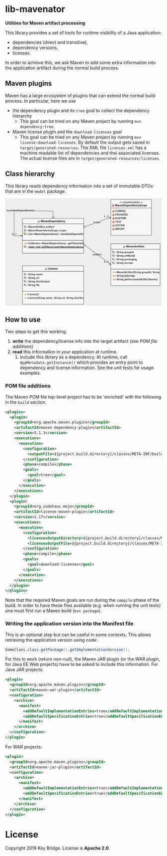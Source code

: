 # lib-mavenator

**Utilities for Maven artifact processing**

This library provides a set of tools for runtime visibility of a Java application:

  * dependencies (direct and transitive),
  * dependency versions,
  * licenses.

In order to achieve this, we ask Maven to add some extra information into the application artifact during the normal build process.

## Maven plugins

Maven has a large ecosystem of plugins that can extend the normal build process. In particular, here we use

* the dependency plugin and its `tree` goal to collect the dependency hierarchy
    * This goal can be tried on any Maven project by running `mvn dependency:tree`.
* Maven license plugin and the `download-licenses` goal
    * This goal can be tried on any Maven project by running `mvn license:download-licenses`. By default the output gets
      saved in `target/generated-resources`. The XML file `licenses.xml` has a machine readable list of dependencies and thei
      associated licenses. The actual license files are in `target/generated-resources/licenses`.

## Class hierarchy

This library reads dependency information into a set of immutable DTOs that are in the `model` package.

![Class diagram](docs/images/class-diagram.png)

## How to use

Two steps to get this working:

1. **write** the dependency/license info into the target artifact (see _POM file additions_)
2. **read** this information in your application at runtime.
    1. Include this library as a dependency. At runtime, call `AppMetadata.getInstance()` which provides an entry point
      to dependency and license information. See the unit tests for usage examples.

### POM file additions

The Maven POM file top-level project has to be 'enriched' with the following in the `build` section.

```xml
<plugins>
  <plugin>
    <groupId>org.apache.maven.plugins</groupId>
    <artifactId>maven-dependency-plugin</artifactId>
    <version>3.1.1</version>
    <executions>
      <execution>
        <configuration>
          <outputFile>${project.build.directory}/classes/META-INF/build/dependency-tree.txt</outputFile>
        </configuration>
        <phase>compile</phase>
        <goals>
          <goal>tree</goal>
        </goals>
      </execution>
    </executions>
  </plugin>
  <plugin>
    <groupId>org.codehaus.mojo</groupId>
    <artifactId>license-maven-plugin</artifactId>
    <version>1.17</version>
    <executions>
      <execution>
        <configuration>
          <licensesOutputDirectory>${project.build.directory}/classes/META-INF/build/licenses</licensesOutputDirectory>
          <licensesOutputFile>${project.build.directory}/classes/META-INF/build/licenses.xml</licensesOutputFile>
        </configuration>
        <phase>compile</phase>
        <goals>
          <goal>download-licenses</goal>
        </goals>
      </execution>
    </executions>
  </plugin>
</plugins>
```

Note that the required Maven goals are run during the `compile` phase of the build. In order to have these files available
(e.g. when running the unit tests) one must first run a Maven build (`mvn package`).

### Writing the application version into the Manifest file

This is an optional step but can be useful in some contexts. This allows retrieving the application version using code:

```java
SomeClass.class.getPackage().getImplementationVersion();
```

For this to work (return non-null), the Maven JAR plugin (or the WAR plugin, for Java EE Web projects) have to be
asked to include this information. For Java JAR projects:

```xml
<plugin>
  <groupId>org.apache.maven.plugins</groupId>
  <artifactId>maven-war-plugin</artifactId>
  <configuration>
    <archive>
      <manifest>
        <addDefaultImplementationEntries>true</addDefaultImplementationEntries>
        <addDefaultSpecificationEntries>true</addDefaultSpecificationEntries>
      </manifest>
    </archive>
  </configuration>
</plugin>
```

For WAR projects:

```xml
<plugin>
  <groupId>org.apache.maven.plugins</groupId>
  <artifactId>maven-jar-plugin</artifactId>
  <configuration>
    <archive>
      <manifest>
        <addDefaultImplementationEntries>true</addDefaultImplementationEntries>
        <addDefaultSpecificationEntries>true</addDefaultSpecificationEntries>
      </manifest>
    </archive>
  </configuration>
</plugin>
```

# License

Copyright 2019 Key Bridge. License is **Apache 2.0**.

